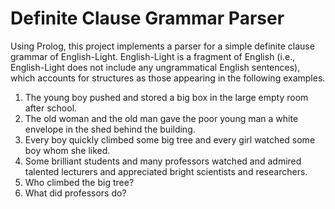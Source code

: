 # Definite Clause Grammar Parser

Using Prolog, this project implements a parser for a simple definite clause grammar of English-Light. English-Light is a fragment of English (i.e., English-Light does not include any ungrammatical English sentences), which accounts for structures as those appearing in the following examples.

1. The young boy pushed and stored a big box in the large empty room after school.
2. The old woman and the old man gave the poor young man a white envelope in the shed behind the building.
3. Every boy quickly climbed some big tree and every girl watched some boy whom she liked.
4. Some brilliant students and many professors watched and admired talented lecturers and appreciated bright scientists and researchers.
5. Who climbed the big tree?
6. What did professors do?
